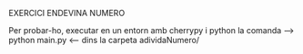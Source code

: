 EXERCICI ENDEVINA NUMERO

  Per probar-ho, executar en un entorn amb cherrypy i python la comanda --> python main.py <-- dins la carpeta adividaNumero/
